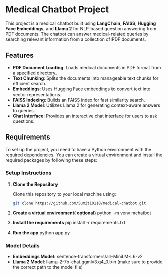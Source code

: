 # Medical Chatbot Project

This project is a medical chatbot built using **LangChain**, **FAISS**, **Hugging Face Embeddings**, and **Llama 2** for NLP-based question answering from PDF documents. The chatbot can answer medical-related queries by searching relevant information from a collection of PDF documents.

## Features

- **PDF Document Loading**: Loads medical documents in PDF format from a specified directory.
- **Text Chunking**: Splits the documents into manageable text chunks for efficient search.
- **Embeddings**: Uses Hugging Face embeddings to convert text into vector representations.
- **FAISS Indexing**: Builds an FAISS index for fast similarity search.
- **Llama 2 Model**: Utilizes Llama 2 for generating context-aware answers to queries.
- **Chat Interface**: Provides an interactive chat interface for users to ask questions.

## Requirements

To set up the project, you need to have a Python environment with the required dependencies. You can create a virtual environment and install the required packages by following these steps:

### Setup Instructions

1. **Clone the Repository**
   
   Clone this repository to your local machine using:
   ```bash
   git clone https://github.com/Sumit10118/medical-chatbot.git

2. **Create a virtual environment( optional)**
   python -m venv mchatbot

3. **Install the requirements**
   pip install -r requirements.txt

4. **Run the app**
   python app.py

### Model Details
- **Embeddings Model**: sentence-transformers/all-MiniLM-L6-v2
- **Llama 2 Model**: llama-2-7b-chat.ggmlv3.q4_0.bin (make sure to provide the correct path to the model file)